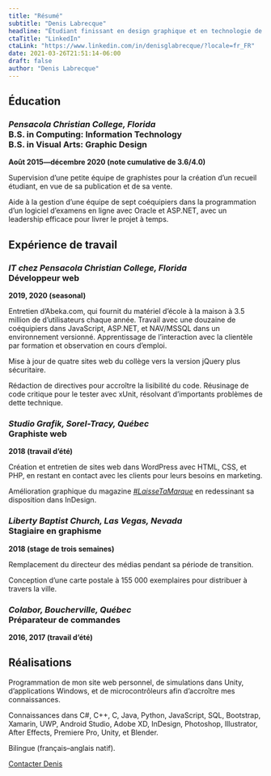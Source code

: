 ```yaml
---
title: "Résumé"
subtitle: "Denis Labrecque"
headline: "Étudiant finissant en design graphique et en technologie de l’information, ayant des expériences pratiques en graphisme et en programmation"
ctaTitle: "LinkedIn"
ctaLink: "https://www.linkedin.com/in/denisglabrecque/?locale=fr_FR"
date: 2021-03-26T21:51:14-06:00
draft: false
author: "Denis Labrecque"
---
```

<section>
</section>
<section>
    <h2>Éducation</h2>
    <h3>
        <em class="side-header">Pensacola Christian College, Florida</em>
        <div>B.S. in Computing: Information Technology
        <br />B.S. in Visual Arts: Graphic Design</div>
    </h3>
    <p><strong>Août 2015—décembre 2020 (note cumulative de 3.6/4.0)</strong></p>
    <p>Supervision d’une petite équipe de graphistes pour la création d’un recueil étudiant, en vue de sa publication et de sa vente.</p>
    <p>Aide à la gestion d’une équipe de sept coéquipiers dans la programmation d’un logiciel d’examens en ligne avec Oracle et ASP.NET, avec un leadership efficace pour livrer le projet à temps.</p>
</section>

<section class="slide-anim" data-anim="bottom top">
    <h2>Expérience de travail</h2>
    <h3>
        <em class="side-header">IT chez Pensacola Christian College, Florida</em>
        <div>Développeur web</div>
    </h3>
    <p><strong>2019, 2020 (seasonal)</strong></p>
    <p>Entretien d’Abeka.com, qui fournit du matériel d’école à la maison à 3.5 million de d’utilisateurs chaque année. Travail avec une douzaine de coéquipiers dans JavaScript, ASP.NET, et NAV/MSSQL dans un environnement versionné. Apprentissage de l’interaction avec la clientèle par formation et observation en cours d’emploi.</p>
    <p>Mise à jour de quatre sites web du collège vers la version jQuery plus sécuritaire.</p>
    <p>Rédaction de directives pour accroître la lisibilité du code. Réusinage de code critique pour le tester avec xUnit, résolvant d’importants problèmes de dette technique.</p>
    <h3>
        <em class="side-header">Studio Grafik, Sorel-Tracy, Québec</em>
        <div>Graphiste web</div>
    </h3>
    <p><strong>2018 (travail d’été)</strong></p>
    <p>Création et entretien de sites web dans WordPress avec HTML, CSS, et PHP, en restant en contact avec les clients pour leurs besoins en marketing.</p>
    <p>Amélioration graphique du magazine <a href="https://studiografik.ca/laisse-ta-marque/"><i>#LaisseTaMarque</i></a> en redessinant sa disposition dans InDesign.</p>
    <h3>
        <em class="side-header">Liberty Baptist Church, Las Vegas, Nevada</em>
        <div>Stagiaire en graphisme</div>
    </h3>
    <p><strong>2018 (stage de trois semaines)</strong></p>
    <p>Remplacement du directeur des médias pendant sa période de transition.</p>
    <p>Conception d’une carte postale à 155&nbsp;000 exemplaires pour distribuer à travers la ville.</p>
    <h3>
        <em class="side-header">Colabor, Boucherville, Québec</em>
        <div>Préparateur de commandes</div>
    </h3>
    <strong>2016, 2017 (travail d’été)</strong>
</section>


<section class="slide-anim" data-anim="bottom top">
        <h2>Réalisations</h2>
        <p>Programmation de mon site web personnel, de simulations dans Unity, d’applications Windows, et de microcontrôleurs afin d’accroître mes connaissances.</p>
        <p>Connaissances dans C#, C++, C, Java, Python, JavaScript, SQL, Bootstrap, Xamarin, UWP, Android Studio, Adobe XD, InDesign, Photoshop, Illustrator, After Effects, Premiere Pro, Unity, et Blender.</p>
        <p>Bilingue (français–anglais natif).</p>
</section>

<section>
    <a href="/about/#contact" class="button">Contacter Denis</a>
</section>